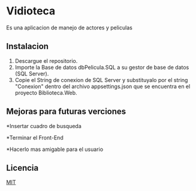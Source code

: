 # Vidioteca

Es una aplicacion de manejo de actores y peliculas

## Instalacion

1. Descargue el repositorio.
2. Importe la Base de datos dbPelicula.SQL a su gestor de base de datos (SQL Server).
3. Copie el String de conexion de SQL Server y substituyalo por el string "Conexion" dentro del archivo appsettings.json que se encuentra en el proyecto Biblioteca.Web.


## Mejoras para futuras verciones

*Insertar cuadro de busqueda

*Terminar el Front-End

*Hacerlo mas amigable para el usuario


## Licencia
[MIT](https://choosealicense.com/licenses/mit/)
